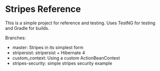 Stripes Reference
=================

This is a simple project for reference and testing. Uses TestNG for testing and Gradle for builds.


Branches:
* master: Stripes in its simplest form
* stripersist: stripersist + Hibernate 4
* custom_context: Using a custom ActionBeanContext
* stripes-security: simple stripes security example